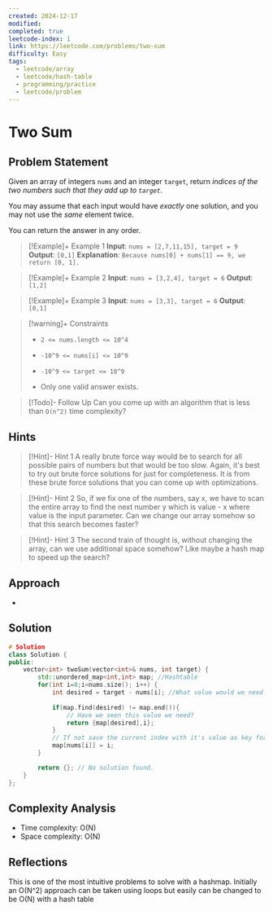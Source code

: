 ```yaml
---
created: 2024-12-17
modified: 
completed: true
leetcode-index: 1
link: https://leetcode.com/problems/two-sum
difficulty: Easy
tags:
  - leetcode/array
  - leetcode/hash-table
  - programming/practice
  - leetcode/problem
---
```

# Two Sum

## Problem Statement
Given an array of integers `nums` and an integer `target`, return *indices of the two numbers such that they add up to `target`*.

You may assume that each input would have *exactly* one solution, and you may not use the *same* element twice.

You can return the answer in any order.

 

>[!Example]+ Example 1
>**Input**: `nums = [2,7,11,15], target = 9`
>**Output**: `[0,1]`
>**Explanation**: `Because nums[0] + nums[1] == 9, we return [0, 1].
>`

>[!Example]+ Example 2
>**Input**: `nums = [3,2,4], target = 6`
>**Output**: `[1,2]
`

>[!Example]+ Example 3
>**Input**: `nums = [3,3], target = 6`
>**Output**: `[0,1]
`

>[!warning]+ Constraints
>- `2 <= nums.length <= 10^4`
>
>- `-10^9 <= nums[i] <= 10^9`
>
>- `-10^9 <= target <= 10^9`
>
>- Only one valid answer exists.

>[!Todo]- Follow Up
>Can you come up with an algorithm that is less than `O(n^2)` time complexity?
## Hints
>[!Hint]- Hint 1
>A really brute force way would be to search for all possible pairs of numbers but that would be too slow. Again, it's best to try out brute force solutions for just for completeness. It is from these brute force solutions that you can come up with optimizations.

>[!Hint]- Hint 2
>So, if we fix one of the numbers, say x, we have to scan the entire array to find the next number y which is value - x where value is the input parameter. Can we change our array somehow so that this search becomes faster?

>[!Hint]- Hint 3
>The second train of thought is, without changing the array, can we use additional space somehow? Like maybe a hash map to speed up the search?
## Approach

- 
## Solution

```cpp
# Solution
class Solution {
public:
    vector<int> twoSum(vector<int>& nums, int target) {
        std::unordered_map<int,int> map; //Hashtable
        for(int i=0;i<nums.size(); i++) {
            int desired = target - nums[i]; //What value would we need for the current value to work?
            
            if(map.find(desired) != map.end()){
	            // Have we seen this value we need?
                return {map[desired],i};
            }
	        // If not save the current index with it's value as key for future lookup
            map[nums[i]] = i;
        }

        return {}; // No solution found.
    }
};
```

## Complexity Analysis

- Time complexity: O(N)
- Space complexity: O(N)

## Reflections
This is one of the most intuitive problems to solve with a hashmap. Initially an O(N^2) approach can be taken using loops but easily can be changed to be O(N) with a hash table